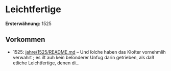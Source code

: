 # Leichtfertige

**Ersterwähnung:** 1525

## Vorkommen
- 1525: [jahre/1525/README.md](../jahre/1525/README.md) – Und ſolche haben das Kloſter vornehmlih verwahrt ; es
iſt auh kein beſonderer Unfug darin getrieben, als daß
etliche Leichtfertige, denen di...
